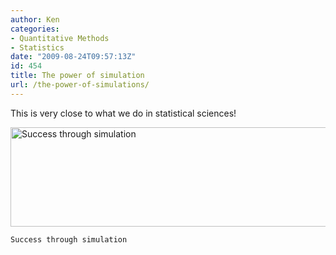```yaml
---
author: Ken
categories:
- Quantitative Methods
- Statistics
date: "2009-08-24T09:57:13Z"
id: 454
title: The power of simulation
url: /the-power-of-simulations/
---
```

This is very close to what we do in statistical sciences!


  <img class="size-full wp-image-455   " title="64750.strip" src="/assets/images/64750.strip.jpg" alt="Success through simulation" width="512" height="159" srcset="/assets/images/64750.strip.jpg 640w, /assets/images/64750.strip-300x93.jpg 300w" sizes="(max-width: 512px) 100vw, 512px" />
  
  
    Success through simulation
  


